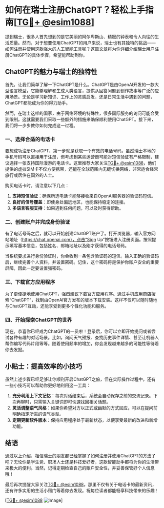 # 如何在瑞士注册ChatGPT？轻松上手指南[[TG💪+ @esim1088](https://t.me/s/esim1088)]

提到瑞士，很多人首先想到的是它美丽的阿尔卑斯山、精密的钟表和令人向往的生活质量。然而，对于想要使用ChatGPT的用户来说，瑞士也有其独特的挑战——如何注册并使用这款强大的人工智能工具呢？这篇文章将为你详细介绍瑞士用户注册ChatGPT的具体步骤，希望能帮助到你。

## ChatGPT的魅力与瑞士的独特性

首先，让我们简单了解一下ChatGPT是什么。ChatGPT是由OpenAI开发的一款大型语言模型，它能够理解和生成人类语言，提供从回答问题到创作故事等广泛的应用场景。无论是学习新知识、工作上的灵感启发，还是日常生活中遇到的问题，ChatGPT都能成为你的得力助手。

然而，在瑞士这样的国家，由于网络环境的特殊性，很多国际服务的访问可能会受到限制。这就需要我们采取一些额外的措施来确保顺利使用ChatGPT。接下来，我们将一步步教你如何完成这一过程。

### 一、选择合适的电话卡

要想成功注册ChatGPT，第一步就是获取一个有效的电话号码。虽然瑞士本地的手机号码可以直接用于注册，但考虑到某些运营商可能对短信验证有严格限制，建议选择一张支持国际漫游的电话卡。这里推荐大家关注[TG💪+ @esim1088](https://t.me/s/esim1088)，他们提供的虚拟SIM卡不仅方便携带，还能在全球范围内无缝切换网络，非常适合经常旅行或居住在国外的人士。

购买电话卡时，请注意以下几点：
1. **支持短信验证**：确保所选电话卡能够接收来自OpenAI服务器的验证码短信。
2. **良好的信号覆盖**：即使身处偏远地区，也能保持稳定的连接。
3. **多语言客服支持**：如果遇到任何问题，可以及时获得帮助。

### 二、创建账户并完成身份验证

有了电话号码之后，就可以开始创建ChatGPT账户了。打开浏览器，输入官方网站地址（https://chat.openai.com），点击“Sign Up”按钮进入注册页面。按照提示填写基本信息，包括姓名、邮箱地址以及刚才获得的电话号码。

当系统要求进行身份验证时，你会收到一条包含验证码的短信。输入正确的验证码后，继续完善个人资料，并设置密码。记住，这个密码将是保护你账户安全的重要屏障，因此一定要设置强密码。

### 三、下载官方应用程序

为了更便捷地使用ChatGPT，强烈建议下载官方应用程序。通过手机应用商店搜索“ChatGPT”，找到由OpenAI官方发布的版本下载安装。这样不仅可以随时随地与ChatGPT互动，还能享受到更多个性化功能和服务。

### 四、开始探索ChatGPT的世界

现在，恭喜你已经成为ChatGPT的一员啦！登录后，你可以立即开始提问或者尝试各种有趣的对话场景。比如，询问天气预报、查找历史事件详情、甚至让机器人帮你编写代码片段等等。随着使用频率的增加，你会发现越来越多的可能性等待着你去发掘。

## 小贴士：提高效率的小技巧

虽然上述步骤已经足够让你顺利开启ChatGPT之旅，但在实际操作过程中，还有一些小技巧可以帮助你更好地利用这一工具：

1. **充分利用上下文记忆**：每次对话结束后，系统会自动保存之前的交流记录。下次再聊时，只需输入关键词即可快速找回相关话题。
2. **灵活调整语气风格**：如果你希望对方以正式或幽默的方式回应，可以在提问前明确指定所需的语气类型。
3. **定期更新软件版本**：保持应用程序处于最新状态，以便享受最新的改进和新增功能。

## 结语

通过以上介绍，相信瑞士的朋友都已经掌握了如何注册并使用ChatGPT的方法了吧？无论你是学生党、职场人士还是科技爱好者，这款智能助手都将为你的生活带来极大的便利。当然，记得定期检查自己的账户安全性，并妥善保管好个人信息哦！

最后再次提醒大家关注[TG💪+ @esim1088](https://t.me/s/esim1088)，那里不仅有关于电话卡的最新资讯，还有许多实用的生活小窍门等着你去发现。祝每位读者都能畅享科技带来的乐趣！

[[TG💪+ @esim1088](https://t.me/s/esim1088) ![Image](https://i.postimg.cc/4NQfJmqS/Snipaste-2025-05-13-00-14-12.png)]